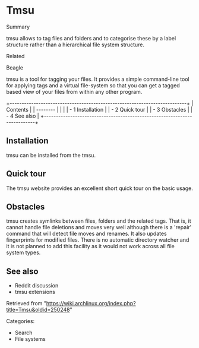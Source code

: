 Tmsu
====

Summary

tmsu allows to tag files and folders and to categorise these by a label
structure rather than a hierarchical file system structure.

Related

Beagle

tmsu is a tool for tagging your files. It provides a simple command-line
tool for applying tags and a virtual file-system so that you can get a
tagged based view of your files from within any other program.

+--------------------------------------------------------------------------+
| Contents                                                                 |
| --------                                                                 |
|                                                                          |
| -   1 Installation                                                       |
| -   2 Quick tour                                                         |
| -   3 Obstacles                                                          |
| -   4 See also                                                           |
+--------------------------------------------------------------------------+

Installation
------------

tmsu can be installed from the tmsu.

Quick tour
----------

The tmsu website provides an excellent short quick tour on the basic
usage.

Obstacles
---------

tmsu creates symlinks between files, folders and the related tags. That
is, it cannot handle file deletions and moves very well although there
is a 'repair' command that will detect file moves and renames. It also
updates fingerprints for modified files. There is no automatic directory
watcher and it is not planned to add this facility as it would not work
across all file system types.

See also
--------

-   Reddit discussion
-   tmsu extensions

Retrieved from
"https://wiki.archlinux.org/index.php?title=Tmsu&oldid=250248"

Categories:

-   Search
-   File systems
